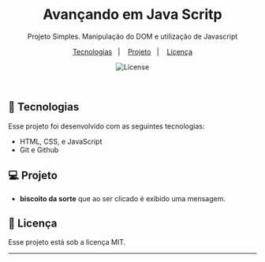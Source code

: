 <h1 align="center"> Avançando em Java Scritp</h1>

<p align="center">
Projeto Simples. Manipulação do DOM e utilização de Javascript
</p>

<p align="center">
  <a href="#-tecnologias">Tecnologias</a>&nbsp;&nbsp;&nbsp;|&nbsp;&nbsp;&nbsp;
  <a href="#-projeto">Projeto</a>&nbsp;&nbsp;&nbsp;|&nbsp;&nbsp;&nbsp;
  <a href="#memo-licença">Licença</a>
</p>

<p align="center">
  <img alt="License" src="https://img.shields.io/static/v1?label=license&message=MIT&color=49AA26&labelColor=000000">
</p>

<br>

## 🚀 Tecnologias

Esse projeto foi desenvolvido com as seguintes tecnologias:

- HTML, CSS, e JavaScript
- Git e Github

## 💻 Projeto
- **biscoito da sorte** que ao ser clicado é exibido uma mensagem.

## :memo: Licença

Esse projeto está sob a licença MIT.

---

